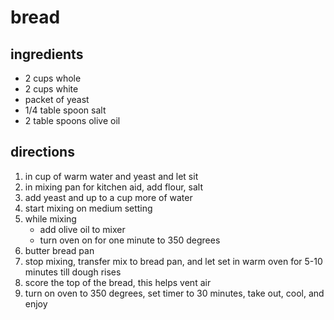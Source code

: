 # bread

## ingredients

* 2 cups whole
* 2 cups white
* packet of yeast
* 1/4 table spoon salt
* 2 table spoons olive oil

## directions

1. in cup of warm water and yeast and let sit
1. in mixing pan for kitchen aid, add flour, salt
1. add yeast and up to a cup more of water
1. start mixing on medium setting
1. while mixing
   * add olive oil to mixer
   * turn oven on for one minute to 350 degrees
1. butter bread pan
1. stop mixing, transfer mix to bread pan, and let set in warm oven for 5-10 minutes till dough rises
1. score the top of the bread, this helps vent air
1. turn on oven to 350 degrees, set timer to 30 minutes, take out, cool, and enjoy